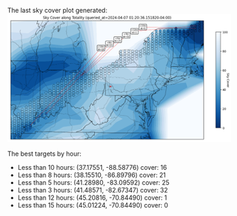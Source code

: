 The last sky cover plot generated:
![cover](cover.png)

The best targets by hour:
 - Less than 10 hours: (37.17551, -88.58776) cover: 16
 - Less than 8 hours: (38.15510, -86.89796) cover: 21
 - Less than 5 hours: (41.28980, -83.09592) cover: 25
 - Less than 3 hours: (41.48571, -82.67347) cover: 32
 - Less than 12 hours: (45.20816, -70.84490) cover: 1
 - Less than 15 hours: (45.01224, -70.84490) cover: 0
